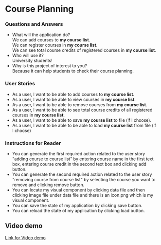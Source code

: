 # Course Planning

### Questions and Answers
- What will the application do?   
We can add courses to **my course list**.  
We can register courses in **my course list**.  
We can see total course credits of registered courses in **my course list**.
- Who will use it?  
University students!
- Why is this project of interest to you?  
Because it can help students to check their course planning.  

### User Stories  
- As a user, I want to be able to add courses to **my course list**.
- As a user, I want to be able to view courses in **my course list**.
- As a user, I want to be able to remove courses from **my course list**.
- As a user, I want to be able to see total course credits of all registered courses in **my course list**.  
- As a user, I want to be able to save **my course list** to file (if I choose).
- As a user, I want to be able to be able to load **my course list** from file (if I choose)

### Instructions for Reader
- You can generate the first required action related to the user story 
"adding course to course list" by entering course name in the first text box, 
entering course credit in the second text box and clicking add button. 
- You can generate the second required action related to the user story 
"removing course from course list" by selecting the course you want to remove 
and clicking remove button. 
- You can locate my visual component by clicking data file and then clicking image file under data file
and there is an icon.png which is my visual component.
- You can save the state of my application by clicking save button.
- You can reload the state of my application by clicking load button.

## Video demo
[Link for Video demo](https://youtu.be/PfANgJq5tpI)

